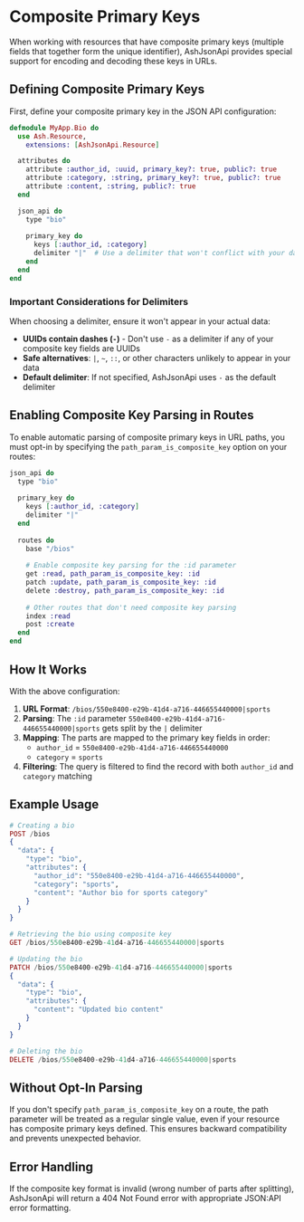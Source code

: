 # Composite Primary Keys

When working with resources that have composite primary keys (multiple fields that together form the unique identifier), AshJsonApi provides special support for encoding and decoding these keys in URLs.

## Defining Composite Primary Keys

First, define your composite primary key in the JSON API configuration:

```elixir
defmodule MyApp.Bio do
  use Ash.Resource,
    extensions: [AshJsonApi.Resource]

  attributes do
    attribute :author_id, :uuid, primary_key?: true, public?: true
    attribute :category, :string, primary_key?: true, public?: true
    attribute :content, :string, public?: true
  end

  json_api do
    type "bio"
    
    primary_key do
      keys [:author_id, :category]
      delimiter "|"  # Use a delimiter that won't conflict with your data
    end
  end
end
```

### Important Considerations for Delimiters

When choosing a delimiter, ensure it won't appear in your actual data:

- **UUIDs contain dashes (`-`)** - Don't use `-` as a delimiter if any of your composite key fields are UUIDs
- **Safe alternatives**: `|`, `~`, `::`, or other characters unlikely to appear in your data
- **Default delimiter**: If not specified, AshJsonApi uses `-` as the default delimiter

## Enabling Composite Key Parsing in Routes

To enable automatic parsing of composite primary keys in URL paths, you must opt-in by specifying the `path_param_is_composite_key` option on your routes:

```elixir
json_api do
  type "bio"
  
  primary_key do
    keys [:author_id, :category]
    delimiter "|"
  end
  
  routes do
    base "/bios"
    
    # Enable composite key parsing for the :id parameter
    get :read, path_param_is_composite_key: :id
    patch :update, path_param_is_composite_key: :id
    delete :destroy, path_param_is_composite_key: :id
    
    # Other routes that don't need composite key parsing
    index :read
    post :create
  end
end
```

## How It Works

With the above configuration:

1. **URL Format**: `/bios/550e8400-e29b-41d4-a716-446655440000|sports`
2. **Parsing**: The `:id` parameter `550e8400-e29b-41d4-a716-446655440000|sports` gets split by the `|` delimiter
3. **Mapping**: The parts are mapped to the primary key fields in order:
   - `author_id` = `550e8400-e29b-41d4-a716-446655440000`
   - `category` = `sports`
4. **Filtering**: The query is filtered to find the record with both `author_id` and `category` matching

## Example Usage

```elixir
# Creating a bio
POST /bios
{
  "data": {
    "type": "bio",
    "attributes": {
      "author_id": "550e8400-e29b-41d4-a716-446655440000",
      "category": "sports",
      "content": "Author bio for sports category"
    }
  }
}

# Retrieving the bio using composite key
GET /bios/550e8400-e29b-41d4-a716-446655440000|sports

# Updating the bio
PATCH /bios/550e8400-e29b-41d4-a716-446655440000|sports
{
  "data": {
    "type": "bio", 
    "attributes": {
      "content": "Updated bio content"
    }
  }
}

# Deleting the bio
DELETE /bios/550e8400-e29b-41d4-a716-446655440000|sports
```

## Without Opt-In Parsing

If you don't specify `path_param_is_composite_key` on a route, the path parameter will be treated as a regular single value, even if your resource has composite primary keys defined. This ensures backward compatibility and prevents unexpected behavior.

## Error Handling

If the composite key format is invalid (wrong number of parts after splitting), AshJsonApi will return a 404 Not Found error with appropriate JSON:API error formatting.